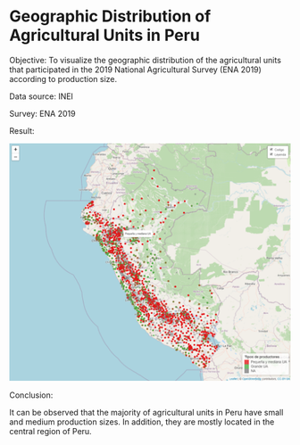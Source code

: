 # Geographic Distribution of Agricultural Units in Peru

Objective: To visualize the geographic distribution of the agricultural units that participated in the 2019 National Agricultural Survey (ENA 2019) according to production size.

Data source: INEI

Survey: ENA 2019



Result:

![Result](/output/mapaPeru.png) 


Conclusion:

It can be observed that the majority of agricultural units in Peru have small and medium production sizes. In addition, they are mostly located in the central region of Peru.

